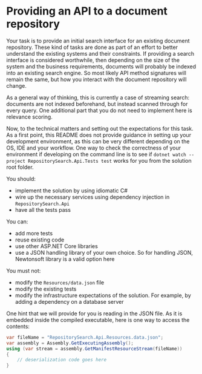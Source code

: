 # Providing an API to a document repository

Your task is to provide an initial search interface for an existing document repository. These kind of tasks are done as part of an effort to better understand the existing systems and their constraints. If providing a search interface is considered worthwhile, then depending on the size of the system and the business requirements, documents will probably be indexed into an existing search engine. So most likely API method signatures will remain the same, but how you interact with the document repository will change.

As a general way of thinking, this is currently a case of streaming search: documents are not indexed beforehand, but instead scanned through for every query. One additional part that you do not need to implement here is relevance scoring.

Now, to the technical matters and setting out the expectations for this task. As a first point, this README does not provide guidance in setting up your development environment, as this can be very different depending on the OS, IDE and your workflow. One way to check the correctness of your environment if developing on the command line is to see if `dotnet watch --project RepositorySearch.Api.Tests test` works for you from the solution root folder.

You should:

- implement the solution by using idiomatic C#
- wire up the necessary services using dependency injection in `RepositorySearch.Api`
- have all the tests pass

You can:

- add more tests
- reuse existing code
- use other ASP.NET Core libraries 
- use a JSON handling library of your own choice. So for handling JSON, Newtonsoft library is a valid option here

You must not:

- modify the `Resources/data.json` file
- modify the existing tests
- modify the infrastructure expectations of the solution. For example, by adding a dependency on a database server

One hint that we will provide for you is reading in the JSON file. As it is embedded inside the compiled executable, here is one way to access the contents:

```csharp
var fileName = "RepositorySearch.Api.Resources.data.json";
var assembly = Assembly.GetExecutingAssembly();
using (var stream = assembly.GetManifestResourceStream(fileName))
{
    // deserialization code goes here
}
```
